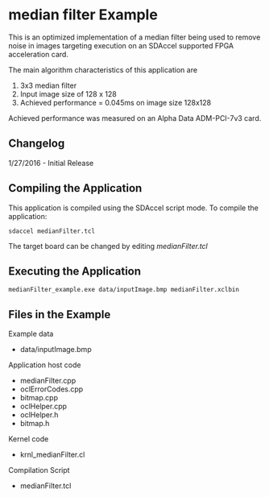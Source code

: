 median filter Example
===============================

This is an optimized implementation of a median filter being used to remove noise in images
targeting execution on an SDAccel supported FPGA acceleration card.

The main algorithm characteristics of this application are
1. 3x3 median filter
2. Input image size of 128 x 128
3. Achieved performance = 0.045ms on image size 128x128

Achieved performance was measured on an Alpha Data ADM-PCI-7v3 card.

Changelog
----------
1/27/2016 - Initial Release

Compiling the Application
---------------------------
This application is compiled using the SDAccel script mode.
To compile the application:

```
sdaccel medianFilter.tcl
```
The target board can be changed by editing *medianFilter.tcl*

Executing the Application
---------------------------
```
medianFilter_example.exe data/inputImage.bmp medianFilter.xclbin 
```

Files in the Example
---------------------
Example data
- data/inputImage.bmp

Application host code
- medianFilter.cpp
- oclErrorCodes.cpp
- bitmap.cpp
- oclHelper.cpp
- oclHelper.h
- bitmap.h

Kernel code
- krnl_medianFilter.cl

Compilation Script
- medianFilter.tcl
